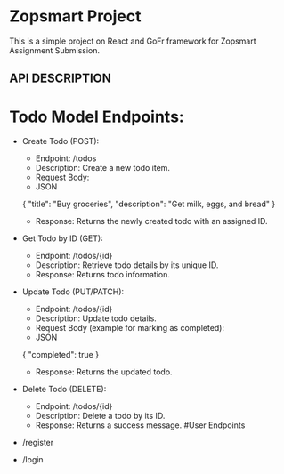 # Zopsmart Project

This is a simple project on React and GoFr framework for Zopsmart Assignment Submission.

## API DESCRIPTION
# Todo Model Endpoints:

- Create Todo (POST):

    - Endpoint: /todos
    - Description: Create a new todo item.
    - Request Body:
    - JSON
    
    {
        "title": "Buy groceries",
        "description": "Get milk, eggs, and bread"
    }
    - Response: Returns the newly created todo with an assigned ID.
- Get Todo by ID (GET):

    - Endpoint: /todos/{id}
    - Description: Retrieve todo details by its unique ID.
    - Response: Returns todo information.
- Update Todo (PUT/PATCH):

    - Endpoint: /todos/{id}
    - Description: Update todo details.
    - Request Body (example for marking as completed):
    - JSON
  
    {
        "completed": true
    }
    - Response: Returns the updated todo.
- Delete Todo (DELETE):

    - Endpoint: /todos/{id}
    - Description: Delete a todo by its ID.
    - Response: Returns a success message.
 #User Endpoints
- /register
- /login
      
 
